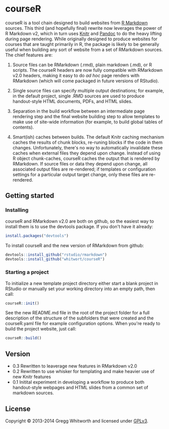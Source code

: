 # courseR

courseR is a tool chain designed to build websites from [R Markdown](https://github.com/rstudio/rmarkdown) sources.  This third (and hopefully final) rewrite now leverages the power of R Markdown v2, which in turn uses [Knitr](http://yihui.name/knitr/) and [Pandoc](http://johnmacfarlane.net/pandoc/) to do the heavy lifting during page rendering.  While originally designed to produce websites for courses that are taught primarily in R, the package is likely to be generally useful when building any sort of website from a set of RMarkdown sources.  The chief features are:

1.  Source files can be RMarkdown (.rmd), plain markdown (.md), or R scripts.  The courseR headers are now fully compatible with RMarkdown v2.0 headers, making it easy to do *ad hoc* page renders with RMarkdown (which will come packaged in future versions of RStudio).

2.  Single source files can specify multiple output destinations; for example, in the default project, single .RMD sources are used to produce handout-style HTML documents, PDFs, and HTML slides.

3.  Separation in the build workflow between an intermediate page rendering step and the final website building step to allow templates to make use of site-wide information (for example, to build global tables of contents).

4.  Smart(ish) caches between builds.  The default Knitr caching mechanism caches the results of chunk blocks, re-runing blocks if the code in them changes.  Unfortunately, there's no way to automatically invalidate these caches when external files they depend upon change.  Instead of using R object chunk-caches, courseR caches the output that is rendered by RMarkdown.  If source files or data they depend upon change, all associated output files are re-rendered; if templates or configuration settings for a particular output target change, only these files are re-rendered.

## Getting started

### Installing

courseR and RMarkdown v2.0 are both on github, so the easiest way to install them is to use the devtools package.  If you don't have it already:

```r
install.packages("devtools")
```

To install courseR and the new version of RMarkdown from github:

```r
devtools::install_github("rstudio/rmarkdown")
devtools::install_github("whitwort/courseR")
```

### Starting a project

To initialize a new template project directory either start a blank project in RStudio or manually set your working directory into an empty path, then call:

```r
courseR::init()
```

See the new README.md file in the root of the project folder for a full description of the structure of the subfolders that were created and the courseR.yaml file for example configuration options.  When you're ready to build the project website, just call:

```r
courseR::build()
```

## Version

* 0.3  Rewritten to leaverage new features in RMarkdown v2.0
* 0.2  Rewritten to use whisker for templating and make heavier use of new Knitr features
* 0.1  Initital experiment in developing a workflow to produce both handout-style webpages and HTML slides from a common set of markdown sources.

## License

Copyright © 2013-2014 Gregg Whitworth and licensed under [GPLv3](http://www.gnu.org/licenses/gpl-3.0.html).